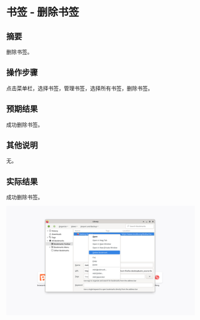 # 书签 - 删除书签

## 摘要

删除书签。

## 操作步骤

点击菜单栏，选择书签，管理书签，选择所有书签，删除书签。

## 预期结果

成功删除书签。

## 其他说明

无。

## 实际结果

成功删除书签。

![alt text](image-77.png)
